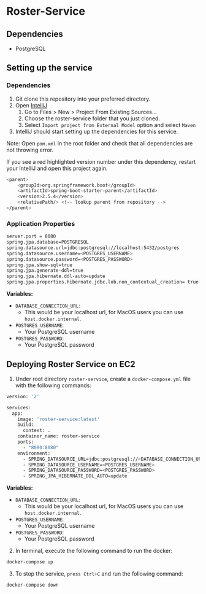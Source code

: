 # Roster-Service
## Dependencies
* PostgreSQL
## Setting up the service

### Dependencies
1. Git clone this repository into your preferred directory.
2. Open [IntelliJ](https://www.jetbrains.com/idea/)
   1. Go to Files > New > Project From Existing Sources...
   2. Choose the roster-service folder that you just cloned. 
   3. Select ```Import project from External Model``` option and select ```Maven```
3. IntelliJ should start setting up the dependencies for this service.

Note: Open ```pom.xml``` in the root folder and check that all dependencies are not throwing error.

If you see a red highlighted version number under this dependency, restart your IntelliJ and open this project again.
```sh
<parent>
    <groupId>org.springframework.boot</groupId>
    <artifactId>spring-boot-starter-parent</artifactId>
    <version>2.5.4</version>
    <relativePath/> <!-- lookup parent from repository -->
</parent>
```
### Application Properties
```sh
server.port = 8080
spring.jpa.database=POSTGRESQL
spring.datasource.url=jdbc:postgresql://localhost:5432/postgres
spring.datasource.username=<POSTGRES_USERNAME>
spring.datasource.password=<POSTGRES_PASSWORD>
spring.jpa.show-sql=true
spring.jpa.generate-ddl=true
spring.jpa.hibernate.ddl-auto=update
spring.jpa.properties.hibernate.jdbc.lob.non_contextual_creation= true
```
**Variables:**
- ```DATABASE_CONNECTION_URL```:
  - This would be your localhost url, for MacOS users you can use ```host.docker.internal```.
- ```POSTGRES_USERNAME```:
  - Your PostgreSQL username
- ```POSTGRES_PASSWORD```: 
  - Your PostgreSQL password

## Deploying Roster Service on EC2
1. Under root directory ```roster-service```, create a ```docker-compose.yml``` file with the following commands:
```sh
version: '2'

services:
  app:
    image: 'roster-service:latest'
    build:
      context: .
    container_name: roster-service
    ports:
      - "8080:8080"
    environment:
      - SPRING_DATASOURCE_URL=jdbc:postgresql://<DATABASE_CONNECTION_URL>:5432/<DATABASE_NAME>
      - SPRING_DATASOURCE_USERNAME=<POSTGRES_USERNAME>
      - SPRING_DATASOURCE_PASSWORD=<POSTGRES_PASSWORD>
      - SPRING_JPA_HIBERNATE_DDL_AUTO=update
```
**Variables:** 
- ```DATABASE_CONNECTION_URL```: 
  - This would be your localhost url, for MacOS users you can use ```host.docker.internal```.
- ```POSTGRES_USERNAME```: 
  - Your PostgreSQL username
- ```POSTGRES_PASSWORD```: 
  - Your PostgreSQL password

2. In terminal, execute the following command to run the docker:
```sh
docker-compose up
```
3. To stop the service, ```press Ctrl+C``` and run the following command:
```sh
docker-compose down
```

